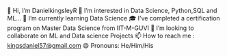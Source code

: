 👋 Hi, I’m DanielkingsleyR
👀 I’m interested in Data Science, Python,SQL and ML...
🌱 I’m currently learning Data Science
🎓 I've completed a certification program on Master Data Science from IIT-M-GUVI
💞️ I’m looking to collaborate on ML and Data science Projects
📫 How to reach me : kingsdaniel57@gmail.com
😄 Pronouns: He/Him/His
